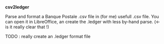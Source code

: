 **csv2ledger**

Parse and format a Banque Postale .csv file in (for me) usefull .csv file.
You can open it in LibreOffice, an create the .ledger with less by-hand parse. (<- is it really clear that !)


TODO : really create an .ledger format file

